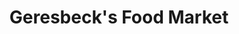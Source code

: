 ---
title: "Geresbeck's Food Market"
url: /middle-river/geresbecks-food-market/
shop: Supermarkt
---